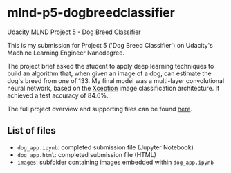 # mlnd-p5-dogbreedclassifier
Udacity MLND Project 5 - Dog Breed Classifier

This is my submission for Project 5 ('Dog Breed Classifier') on Udacity's Machine Learning Engineer Nanodegree.

The project brief asked the student to apply deep learning techniques to build an algorithm that, when given an image of a dog, can estimate the dog's breed from one of 133. My final model was a multi-layer convolutional neural network, based on the [Xception](https://arxiv.org/abs/1610.02357) image classification architecture. It achieved a test accuracy of 84.6%.

The full project overview and supporting files can be found [here](https://github.com/udacity/dog-project#project-overview).

## List of files
- `dog_app.ipynb`: completed submission file (Jupyter Notebook)
- `dog_app.html`: completed submission file (HTML)
- `images`: subfolder containing images embedded within `dog_app.ipynb`
